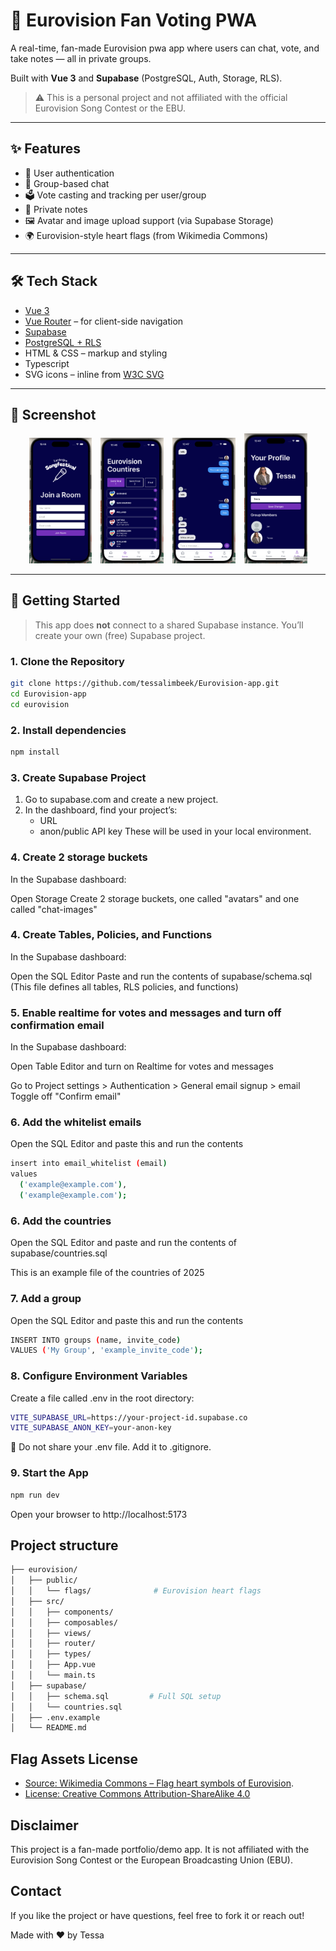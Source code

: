 # 🎤 Eurovision Fan Voting PWA

A real-time, fan-made Eurovision pwa app where users can chat, vote, and take notes — all in private groups.

Built with **Vue 3** and **Supabase** (PostgreSQL, Auth, Storage, RLS).

> ⚠️ This is a personal project and not affiliated with the official Eurovision Song Contest or the EBU.

---

## ✨ Features

- 🔐 User authentication
- 👥 Group-based chat
- 🗳️ Vote casting and tracking per user/group
- 📝 Private notes
- 🖼️ Avatar and image upload support (via Supabase Storage)
- 🌍 Eurovision-style heart flags (from Wikimedia Commons)

---

## 🛠️ Tech Stack

- [Vue 3](https://vuejs.org/)
- [Vue Router](https://router.vuejs.org/) – for client-side navigation
- [Supabase](https://supabase.com/)
- [PostgreSQL + RLS](https://supabase.com/docs/guides/auth/row-level-security)
- HTML & CSS – markup and styling
- Typescript
- SVG icons – inline from [W3C SVG](https://www.w3.org/2000/svg)
  
---

## 📸 Screenshot
<p align="center">
  <img src="./eurovision/screenshots/login.png" alt="Login Screenshot" width="20%" style="margin-right: 10px;" />
  <img src="./eurovision/screenshots/scores.png" alt="Scores Screenshot" width="20%" style="margin-right: 10px;"/>
  <img src="./eurovision/screenshots/chat.png" alt="Chat Screenshot" width="20%" style="margin-right: 10px;"/>
  <img src="./eurovision/screenshots/profile.png" alt="Profile Screenshot" width="20%" />
</p>


---

## 🚀 Getting Started

> This app does **not** connect to a shared Supabase instance. You’ll create your own (free) Supabase project.

### 1. Clone the Repository

```bash
git clone https://github.com/tessalimbeek/Eurovision-app.git
cd Eurovision-app
cd eurovision
```

### 2. Install dependencies

```bash
npm install
```
### 3. Create Supabase Project

1. Go to supabase.com and create a new project.
2. In the dashboard, find your project’s:
   - URL
   - anon/public API key
These will be used in your local environment.

### 4. Create 2 storage buckets

In the Supabase dashboard:

Open Storage
Create 2 storage buckets, one called "avatars" and one called "chat-images"

### 4. Create Tables, Policies, and Functions

In the Supabase dashboard:

Open the SQL Editor
Paste and run the contents of supabase/schema.sql
(This file defines all tables, RLS policies, and functions)

### 5. Enable realtime for votes and messages and turn off confirmation email

In the Supabase dashboard:

Open Table Editor and turn on Realtime for votes and messages

Go to Project settings > Authentication > General email signup > email
Toggle off "Confirm email"

### 6. Add the whitelist emails

Open the SQL Editor
and paste this and run the contents

```bash
insert into email_whitelist (email)
values 
  ('example@example.com'),
  ('example@example.com');
```

### 6. Add the countries

Open the SQL Editor
and paste and run the contents of supabase/countries.sql

This is an example file of the countries of 2025

### 7. Add a group

Open the SQL Editor and paste this and run the contents

```bash
INSERT INTO groups (name, invite_code)
VALUES ('My Group', 'example_invite_code');
```
    
### 8. Configure Environment Variables

Create a file called .env in the root directory:

```bash
VITE_SUPABASE_URL=https://your-project-id.supabase.co
VITE_SUPABASE_ANON_KEY=your-anon-key
```

🔐 Do not share your .env file. Add it to .gitignore.

### 9. Start the App

```bash
npm run dev
```
Open your browser to http://localhost:5173


## Project structure

```bash
├── eurovision/
│   ├── public/
│   │   └── flags/              # Eurovision heart flags
│   ├── src/
│   │   ├── components/
│   │   ├── composables/ 
│   │   ├── views/
│   │   ├── router/
│   │   ├── types/
│   │   ├── App.vue
│   │   └── main.ts
│   ├── supabase/
│   │   ├── schema.sql         # Full SQL setup
│   │   └── countries.sql      
│   ├── .env.example
│   └── README.md
```

## Flag Assets License
- [Source: Wikimedia Commons – Flag heart symbols of Eurovision](https://commons.wikimedia.org/wiki/Flag_heart_symbols_of_Eurovision).
- [License: Creative Commons Attribution-ShareAlike 4.0](https://creativecommons.org/licenses/by-sa/4.0/)

## Disclaimer
This project is a fan-made portfolio/demo app.
It is not affiliated with the Eurovision Song Contest or the European Broadcasting Union (EBU).

## Contact
If you like the project or have questions, feel free to fork it or reach out!

Made with ❤️ by Tessa






